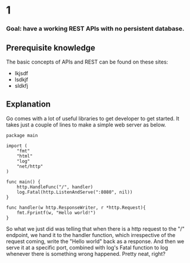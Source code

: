 # 1
### Goal: have a working REST APIs with no persistent database.

## Prerequisite knowledge
The basic concepts of APIs and REST can be found on these sites: 
- lkjsdf
- lsdkjf
- sldkfj

## Explanation
Go comes with a lot of useful libraries to get developer to get started. It takes just a couple of lines to make a simple web server as below.
```
package main

import (
    "fmt"
    "html"
    "log"
    "net/http"
)

func main() {
    http.HandleFunc("/", handler)
    log.Fatal(http.ListenAndServe(":8080", nil))
}

func handler(w http.ResponseWriter, r *http.Request){
    fmt.Fprintf(w, "Hello world!")
}
```
So what we just did was telling that when there is a http request to the "/" endpoint, we hand it to the handler function, which irrespective of the request coming, write the "Hello world" back as a response. And then we serve it at a specific port, combined with log's Fatal function to log whenever there is something wrong happened.
Pretty neat, right?
